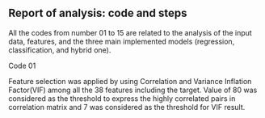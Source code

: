 ## Report of analysis: code and steps

All the codes from number 01 to 15 are related to the analysis of the
input data, features, and the three main implemented models (regression, classification, and hybrid one).

Code 01 <br />
[](01_collate_data.ipynb)

Feature selection was applied by using Correlation and Variance Inflation Factor(VIF)
among all the 38 features including the target.  Value of 80 was considered as the threshold
to express the highly correlated pairs in correlation matrix and 7 was considered as the 
threshold for VIF result.
